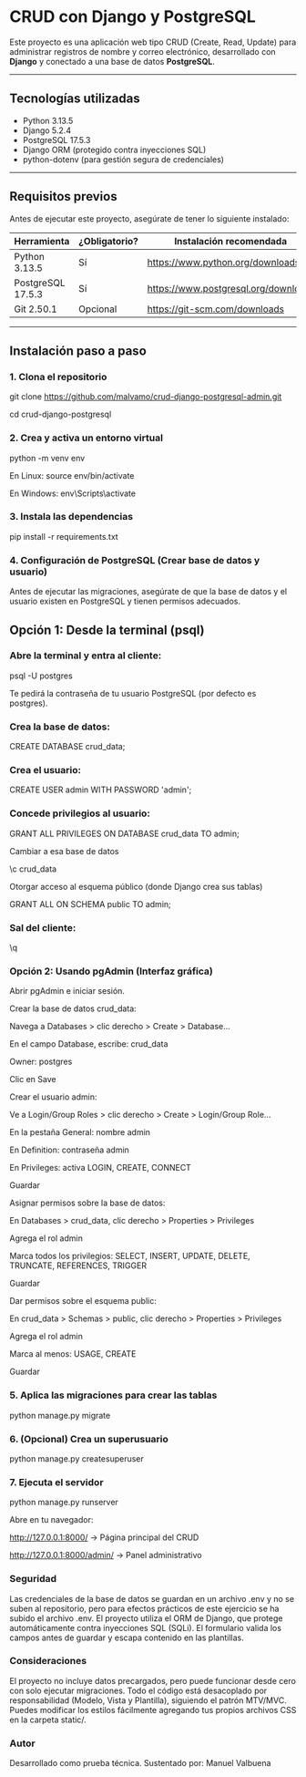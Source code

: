 # CRUD con Django y PostgreSQL

Este proyecto es una aplicación web tipo CRUD (Create, Read, Update) para administrar registros de nombre y correo electrónico, desarrollado con **Django** y conectado a una base de datos **PostgreSQL**.

---

## Tecnologías utilizadas

- Python 3.13.5
- Django 5.2.4
- PostgreSQL 17.5.3 
- Django ORM (protegido contra inyecciones SQL)
- python-dotenv (para gestión segura de credenciales)

---

## Requisitos previos

Antes de ejecutar este proyecto, asegúrate de tener lo siguiente instalado:

| Herramienta           | ¿Obligatorio? | Instalación recomendada                       |
|-----------------------|---------------|-----------------------------------------------|
| Python 3.13.5         | Sí            | https://www.python.org/downloads/             |
| PostgreSQL 17.5.3     | Sí            | https://www.postgresql.org/download/          |
| Git 2.50.1            | Opcional      | https://git-scm.com/downloads                 |

---

## Instalación paso a paso

### 1. Clona el repositorio

git clone https://github.com/malvamo/crud-django-postgresql-admin.git

cd crud-django-postgresql

### 2. Crea y activa un entorno virtual

python -m venv env

En Linux: source env/bin/activate      

En Windows: env\Scripts\activate

### 3. Instala las dependencias

pip install -r requirements.txt

### 4. Configuración de PostgreSQL (Crear base de datos y usuario)

Antes de ejecutar las migraciones, asegúrate de que la base de datos y el usuario existen en PostgreSQL y tienen permisos adecuados.

## Opción 1: Desde la terminal (psql)

### Abre la terminal y entra al cliente:

psql -U postgres

Te pedirá la contraseña de tu usuario PostgreSQL (por defecto es postgres).

### Crea la base de datos:

CREATE DATABASE crud_data;

### Crea el usuario:

CREATE USER admin WITH PASSWORD 'admin';

### Concede privilegios al usuario:

GRANT ALL PRIVILEGES ON DATABASE crud_data TO admin;

Cambiar a esa base de datos

\c crud_data

Otorgar acceso al esquema público (donde Django crea sus tablas)

GRANT ALL ON SCHEMA public TO admin;

### Sal del cliente:

\q

### Opción 2: Usando pgAdmin (Interfaz gráfica)

Abrir pgAdmin e iniciar sesión.

Crear la base de datos crud_data:

Navega a Databases > clic derecho > Create > Database...

En el campo Database, escribe: crud_data

Owner: postgres

Clic en Save

Crear el usuario admin:

Ve a Login/Group Roles > clic derecho > Create > Login/Group Role...

En la pestaña General: nombre admin

En Definition: contraseña admin

En Privileges: activa LOGIN, CREATE, CONNECT

Guardar

Asignar permisos sobre la base de datos:

En Databases > crud_data, clic derecho > Properties > Privileges

Agrega el rol admin

Marca todos los privilegios: SELECT, INSERT, UPDATE, DELETE, TRUNCATE, REFERENCES, TRIGGER

Guardar

Dar permisos sobre el esquema public:

En crud_data > Schemas > public, clic derecho > Properties > Privileges

Agrega el rol admin

Marca al menos: USAGE, CREATE

Guardar

### 5. Aplica las migraciones para crear las tablas

python manage.py migrate

### 6. (Opcional) Crea un superusuario

python manage.py createsuperuser

### 7. Ejecuta el servidor

python manage.py runserver

Abre en tu navegador:

http://127.0.0.1:8000/ → Página principal del CRUD

http://127.0.0.1:8000/admin/ → Panel administrativo


### Seguridad

Las credenciales de la base de datos se guardan en un archivo .env y no se suben al repositorio, pero para efectos prácticos de este ejercicio se ha subido el archivo .env.
El proyecto utiliza el ORM de Django, que protege automáticamente contra inyecciones SQL (SQLi).
El formulario valida los campos antes de guardar y escapa contenido en las plantillas.

### Consideraciones

El proyecto no incluye datos precargados, pero puede funcionar desde cero con solo ejecutar migraciones.
Todo el código está desacoplado por responsabilidad (Modelo, Vista y Plantilla), siguiendo el patrón MTV/MVC.
Puedes modificar los estilos fácilmente agregando tus propios archivos CSS en la carpeta static/.

### Autor

Desarrollado como prueba técnica.
Sustentado por: Manuel Valbuena